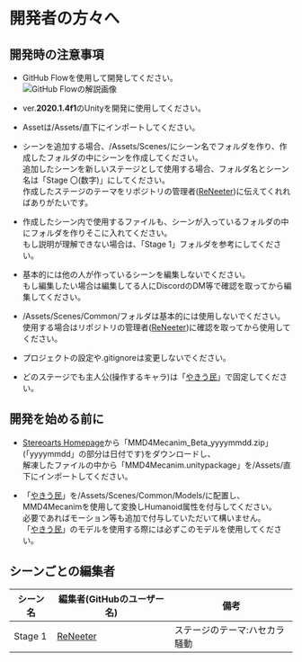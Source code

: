 # 開発者の方々へ
## 開発時の注意事項
- GitHub Flowを使用して開発してください。  
  ![GitHub Flowの解説画像](https://raw.githubusercontent.com/NanJ-Programming-Team/Yumemirebananashi/master/Images/GitHub-Flow.png)

- ver.**2020.1.4f1**のUnityを開発に使用してください。

- Assetは/Assets/直下にインポートしてください。

- シーンを追加する場合、/Assets/Scenes/にシーン名でフォルダを作り、作成したフォルダの中にシーンを作成してください。  
  追加したシーンを新しいステージとして使用する場合、フォルダ名とシーン名は「Stage 〇(数字)」にしてください。  
  作成したステージのテーマをリポジトリの管理者([ReNeeter](https://github.com/ReNeeter))に伝えてくれればありがたいです。

- 作成したシーン内で使用するファイルも、シーンが入っているフォルダの中にフォルダを作りそこに入れてください。  
  もし説明が理解できない場合は、「Stage 1」フォルダを参考にしてください。

- 基本的には他の人が作っているシーンを編集しないでください。  
  もし編集したい場合は編集してる人にDiscordのDM等で確認を取ってから編集してください。

- /Assets/Scenes/Common/フォルダは基本的には使用しないでください。  
  使用する場合はリポジトリの管理者([ReNeeter](https://github.com/ReNeeter))に確認を取ってから使用してください。

- プロジェクトの設定や.gitignoreは変更しないでください。

- どのステージでも主人公(操作するキャラ)は「[やきう民](https://bowlroll.net/file/67850)」で固定してください。

## 開発を始める前に
- [Stereoarts Homepage](http://stereoarts.jp/)から「MMD4Mecanim_Beta_yyyymmdd.zip」(「yyyymmdd」の部分は日付です)をダウンロードし、  
  解凍したファイルの中から「MMD4Mecanim.unitypackage」を/Assets/直下にインポートしてください。

- 「[やきう民](https://bowlroll.net/file/67850)」を/Assets/Scenes/Common/Models/に配置し、  
  MMD4Mecanimを使用して変換しHumanoid属性を付与してください。  
  必要であればモーション等も追加で付与していただいて構いません。  
  「[やきう民](https://bowlroll.net/file/67850)」のモデルを使用する際には必ずこのモデルを使用してください。

## シーンごとの編集者
| シーン名 | 編集者(GitHubのユーザー名) | 備考 |
----|----|----
| Stage 1 | [ReNeeter](https://github.com/ReNeeter) | ステージのテーマ:ハセカラ騒動 |
